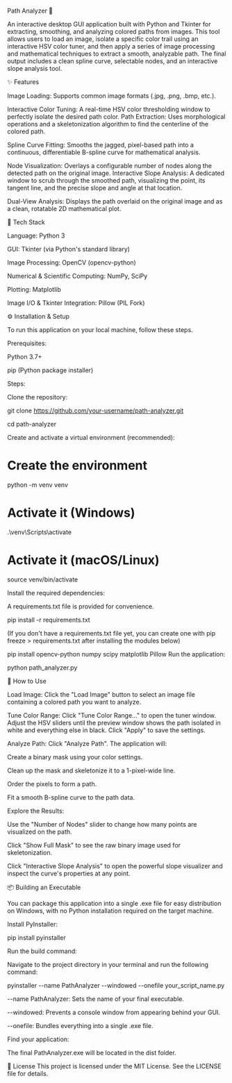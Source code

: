 Path Analyzer 🚀

An interactive desktop GUI application built with Python and Tkinter for extracting, smoothing, and analyzing colored paths from images.
This tool allows users to load an image, isolate a specific color trail using an interactive HSV color tuner, and then apply a series of image processing and mathematical techniques to extract a smooth, analyzable path. The final output includes a clean spline curve, selectable nodes, and an interactive slope analysis tool.


✨ Features


Image Loading: Supports common image formats (.jpg, .png, .bmp, etc.).

Interactive Color Tuning: A real-time HSV color thresholding window to perfectly isolate the desired path color.
Path Extraction: Uses morphological operations and a skeletonization algorithm to find the centerline of the colored path.

Spline Curve Fitting: Smooths the jagged, pixel-based path into a continuous, differentiable B-spline curve for mathematical analysis.

Node Visualization: Overlays a configurable number of nodes along the detected path on the original image.
Interactive Slope Analysis: A dedicated window to scrub through the smoothed path, visualizing the point, its tangent line, and the precise slope and angle at that location.

Dual-View Analysis: Displays the path overlaid on the original image and as a clean, rotatable 2D mathematical plot.


🔧 Tech Stack


Language: Python 3

GUI: Tkinter (via Python's standard library)

Image Processing: OpenCV (opencv-python)

Numerical & Scientific Computing: NumPy, SciPy

Plotting: Matplotlib

Image I/O & Tkinter Integration: Pillow (PIL Fork)



⚙️ Installation & Setup


To run this application on your local machine, follow these steps.

Prerequisites:

Python 3.7+

pip (Python package installer)

Steps:


Clone the repository:


git clone https://github.com/your-username/path-analyzer.git

cd path-analyzer

Create and activate a virtual environment (recommended):

# Create the environment

python -m venv venv


# Activate it (Windows)

.\venv\Scripts\activate

# Activate it (macOS/Linux)

source venv/bin/activate

Install the required dependencies:

A requirements.txt file is provided for convenience.

pip install -r requirements.txt

(If you don't have a requirements.txt file yet, you can create one with pip freeze > requirements.txt after installing the modules below)

pip install opencv-python numpy scipy matplotlib Pillow
Run the application:

python path_analyzer.py


📖 How to Use


Load Image: Click the "Load Image" button to select an image file containing a colored path you want to analyze.

Tune Color Range: Click "Tune Color Range..." to open the tuner window. Adjust the HSV sliders until the preview window shows the path isolated in white and everything else in black. Click "Apply" to save the settings.

Analyze Path: Click "Analyze Path". The application will:

Create a binary mask using your color settings.

Clean up the mask and skeletonize it to a 1-pixel-wide line.

Order the pixels to form a path.

Fit a smooth B-spline curve to the path data.

Explore the Results:

Use the "Number of Nodes" slider to change how many points are visualized on the path.

Click "Show Full Mask" to see the raw binary image used for skeletonization.

Click "Interactive Slope Analysis" to open the powerful slope visualizer and inspect the curve's properties at any point.

📦 Building an Executable

You can package this application into a single .exe file for easy distribution on Windows, with no Python installation required on the target machine.


Install PyInstaller:



pip install pyinstaller

Run the build command:

Navigate to the project directory in your terminal and run the following command:


pyinstaller --name PathAnalyzer --windowed --onefile your_script_name.py

--name PathAnalyzer: Sets the name of your final executable.

--windowed: Prevents a console window from appearing behind your GUI.

--onefile: Bundles everything into a single .exe file.

Find your application:

The final PathAnalyzer.exe will be located in the dist folder.



📄 License
This project is licensed under the MIT License. See the LICENSE file for details.
